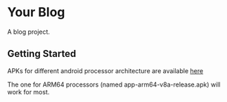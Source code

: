 # Your Blog

A blog project.

## Getting Started

APKs for different android processor architecture are available [here](https://drive.google.com/drive/folders/1tQWqwA8W-h52eQi45LXBLdqgQiCzuYk0?usp=sharing)

The one for ARM64 processors (named app-arm64-v8a-release.apk) will work for most.
